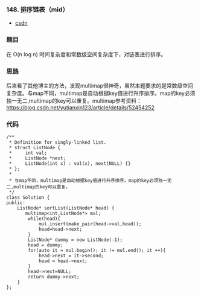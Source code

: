 ### 148. 排序链表（mid）

- [csdn](https://blog.csdn.net/qq_32805671/article/details/83012649)


### 题目 
在 O(n log n) 时间复杂度和常数级空间复杂度下，对链表进行排序。

### 思路


后来看了其他博主的方法，发现multimap很神奇，虽然本题要求的是常数级空间复杂度。与map不同，multimap是自动根据key值进行升序排序。map的key必须独一无二,multimap的key可以重复。multimap参考资料：https://blog.csdn.net/yutianxin123/article/details/52454252

### 代码
```
/**
 * Definition for singly-linked list.
 * struct ListNode {
 *     int val;
 *     ListNode *next;
 *     ListNode(int x) : val(x), next(NULL) {}
 * };
 *
 * 与map不同，multimap是自动根据key值进行升序排序。map的key必须独一无二,multimap的key可以重复。
 */
class Solution {
public:
    ListNode* sortList(ListNode* head) {
       multimap<int,ListNode*> mul;
        while(head){
            mul.insert(make_pair(head->val,head));
            head=head->next;
        }
        ListNode* dummy = new ListNode(-1);
        head = dummy;
        for(auto it = mul.begin(); it != mul.end(); it ++){
            head->next = it->second;
            head = head->next;
        }
        head->next=NULL;
        return dummy->next;
    }
};
```